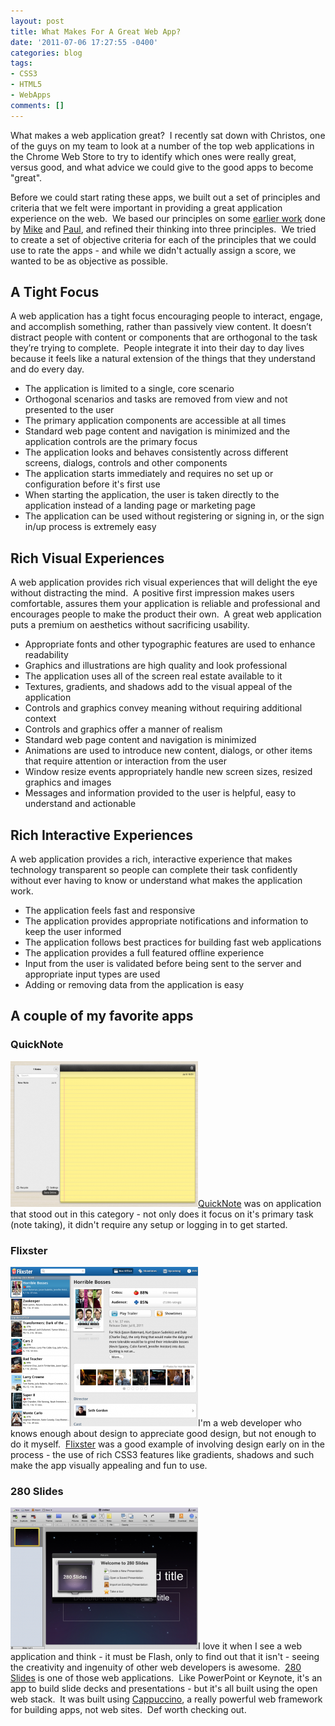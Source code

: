 ```yaml
---
layout: post
title: What Makes For A Great Web App?
date: '2011-07-06 17:27:55 -0400'
categories: blog
tags:
- CSS3
- HTML5
- WebApps
comments: []
---
```

What makes a web application great?  I recently sat down with Christos, one of the guys on my team to look at a number of the top web applications in the Chrome Web Store to try to identify which ones were really great, versus good, and what advice we could give to the good apps to become "great".

Before we could start rating these apps, we built out a set of principles and criteria that we felt were important in providing a great application experience on the web.  We based our principles on some [earlier work](http://code.google.com/chrome/apps/articles/thinking_in_web_apps.html) done by [Mike](http://twitter.com/#!/Mahemoff) and [Paul](http://twitter.com/#!/Paul_Kinlan), and refined their thinking into three principles.  We tried to create a set of objective criteria for each of the principles that we could use to rate the apps - and while we didn't actually assign a score, we wanted to be as objective as possible.

## A Tight Focus

A web application has a tight focus encouraging people to interact, engage, and accomplish something, rather than passively view content. It doesn’t distract people with content or components that are orthogonal to the task they’re trying to complete.  People integrate it into their day to day lives because it feels like a natural extension of the things that they understand and do every day.

*   The application is limited to a single, core scenario
*   Orthogonal scenarios and tasks are removed from view and not presented to the user
*   The primary application components are accessible at all times
*   Standard web page content and navigation is minimized and the application controls are the primary focus
*   The application looks and behaves consistently across different screens, dialogs, controls and other components
*   The application starts immediately and requires no set up or configuration before it's first use
*   When starting the application, the user is taken directly to the application instead of a landing page or marketing page
*   The application can be used without registering or signing in, or the sign in/up process is extremely easy

## Rich Visual Experiences

A web application provides rich visual experiences that will delight the eye without distracting the mind.  A positive first impression makes users comfortable, assures them your application is reliable and professional and encourages people to make the product their own.  A great web application puts a premium on aesthetics without sacrificing usability.

*   Appropriate fonts and other typographic features are used to enhance readability
*   Graphics and illustrations are high quality and look professional
*   The application uses all of the screen real estate available to it
*   Textures, gradients, and shadows add to the visual appeal of the application
*   Controls and graphics convey meaning without requiring additional context
*   Controls and graphics offer a manner of realism
*   Standard web page content and navigation is minimized
*   Animations are used to introduce new content, dialogs, or other items that require attention or interaction from the user
*   Window resize events appropriately handle new screen sizes, resized graphics and images
*   Messages and information provided to the user is helpful, easy to understand and actionable

## Rich Interactive Experiences

A web application provides a rich, interactive experience that makes technology transparent so people can complete their task confidently without ever having to know or understand what makes the application work.

*   The application feels fast and responsive
*   The application provides appropriate notifications and information to keep the user informed
*   The application follows best practices for building fast web applications
*   The application provides a full featured offline experience
*   Input from the user is validated before being sent to the server and appropriate input types are used
*   Adding or removing data from the application is easy

## A couple of my favorite apps

### QuickNote

[![](/assets/QuickNote-300x233.png "QuickNote")](/assets/QuickNote.png)[QuickNote](https://chrome.google.com/webstore/detail/mijlebbfndhelmdpmllgcfadlkankhok) was on application that stood out in this category - not only does it focus on it's primary task (note taking), it didn't require any setup or logging in to get started.

### Flixster

[![](/assets/flixster-300x255.png "flixster")](/assets/flixster.png)I'm a web developer who knows enough about design to appreciate good design, but not enough to do it myself.  [Flixster](http://flixster.rottentomatoes.com/) was a good example of involving design early on in the process - the use of rich CSS3 features like gradients, shadows and such make the app visually appealing and fun to use.

### 280 Slides

[![](/assets/280Slides-300x227.png "280Slides")](/assets/280Slides.png)I love it when I see a web application and think - it must be Flash, only to find out that it isn't - seeing the creativity and ingenuity of other web developers is awesome.  [280 Slides](http://280slides.com/Editor/) is one of those web applications.  Like PowerPoint or Keynote, it's an app to build slide decks and presentations - but it's all built using the open web stack.  It was built using [Cappuccino](http://cappuccino.org/), a really powerful web framework for building apps, not web sites.  Def worth checking out.